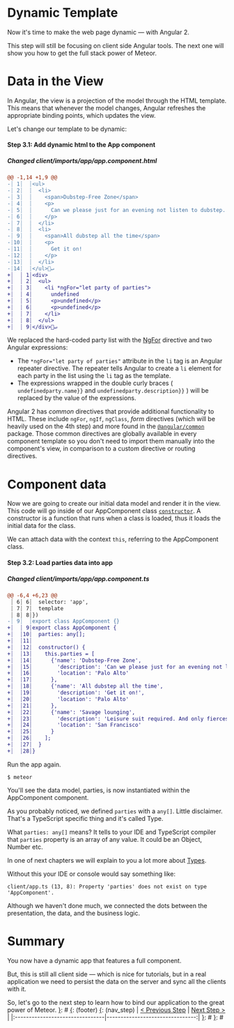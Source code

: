[__prod__]: #
[{]: <region> (header)

[}]: #
[{]: <region> (body)
# Dynamic Template

Now it's time to make the web page dynamic — with Angular 2.

This step will still be focusing on client side Angular tools. The next one will show you how to get the full stack power of Meteor.

# Data in the View

In Angular, the view is a projection of the model through the HTML template. This means that whenever the model changes, Angular refreshes the appropriate binding points, which updates the view.

Let's change our template to be dynamic:

[{]: <helper> (diff_step 3.1)
#### Step 3.1: Add dynamic html to the App component

##### Changed client/imports/app/app.component.html
```diff
@@ -1,14 +1,9 @@
-┊ 1┊  ┊<ul>
-┊ 2┊  ┊  <li>
-┊ 3┊  ┊    <span>Dubstep-Free Zone</span>
-┊ 4┊  ┊    <p>
-┊ 5┊  ┊      Can we please just for an evening not listen to dubstep.
-┊ 6┊  ┊    </p>
-┊ 7┊  ┊  </li>
-┊ 8┊  ┊  <li>
-┊ 9┊  ┊    <span>All dubstep all the time</span>
-┊10┊  ┊    <p>
-┊11┊  ┊      Get it on!
-┊12┊  ┊    </p>
-┊13┊  ┊  </li>
-┊14┊  ┊</ul>🚫↵
+┊  ┊ 1┊<div>
+┊  ┊ 2┊  <ul>
+┊  ┊ 3┊    <li *ngFor="let party of parties">
+┊  ┊ 4┊      undefined
+┊  ┊ 5┊      <p>undefined</p>
+┊  ┊ 6┊      <p>undefined</p>
+┊  ┊ 7┊    </li>
+┊  ┊ 8┊  </ul>
+┊  ┊ 9┊</div>🚫↵
```
[}]: #

We replaced the hard-coded party list with the [NgFor](https://angular.io/docs/ts/latest/api/common/index/NgFor-directive.html) directive and two Angular expressions:

- The `*ngFor="let party of parties"` attribute in the `li` tag is an Angular repeater directive. The repeater tells Angular to create a `li` element for each party in the list using the `li` tag as the template.
- The expressions wrapped in the double curly braces ( `undefinedparty.name}}` and `undefinedparty.description}}` ) will be replaced by the value of the expressions.

Angular 2 has _common_ directives that provide additional functionality to HTML. These include `ngFor`, `ngIf`, `ngClass`, _form_ directives (which will be heavily used on the 4th step) and more found in the [`@angular/common`](https://angular.io/docs/ts/latest/api/common/) package. Those common directives are globally available in every component template so you don't need to import them manually into the component's view, in comparison to a custom directive or routing directives.

# Component data

Now we are going to create our initial data model and render it in the view.
This code will go inside of our AppComponent class [`constructor`](https://developer.mozilla.org/en-US/docs/Web/JavaScript/Reference/Classes/constructor). A constructor is a function that runs when a class is loaded, thus it loads the initial data for the class.

We can attach data with the context `this`, referring to the AppComponent class.

[{]: <helper> (diff_step 3.2)
#### Step 3.2: Load parties data into app

##### Changed client/imports/app/app.component.ts
```diff
@@ -6,4 +6,23 @@
 ┊ 6┊ 6┊  selector: 'app',
 ┊ 7┊ 7┊  template
 ┊ 8┊ 8┊})
-┊ 9┊  ┊export class AppComponent {}
+┊  ┊ 9┊export class AppComponent {
+┊  ┊10┊  parties: any[];
+┊  ┊11┊
+┊  ┊12┊  constructor() {
+┊  ┊13┊    this.parties = [
+┊  ┊14┊      {'name': 'Dubstep-Free Zone',
+┊  ┊15┊        'description': 'Can we please just for an evening not listen to dubstep.',
+┊  ┊16┊        'location': 'Palo Alto'
+┊  ┊17┊      },
+┊  ┊18┊      {'name': 'All dubstep all the time',
+┊  ┊19┊        'description': 'Get it on!',
+┊  ┊20┊        'location': 'Palo Alto'
+┊  ┊21┊      },
+┊  ┊22┊      {'name': 'Savage lounging',
+┊  ┊23┊        'description': 'Leisure suit required. And only fiercest manners.',
+┊  ┊24┊        'location': 'San Francisco'
+┊  ┊25┊      }
+┊  ┊26┊    ];
+┊  ┊27┊  }
+┊  ┊28┊}
```
[}]: #

Run the app again.

    $ meteor

You'll see the data model, parties, is now instantiated within the AppComponent component.

As you probably noticed, we defined `parties` with a `any[]`. Little disclaimer. That's a TypeScript specific thing and it's called Type.

What `parties: any[]` means? It tells to your IDE and TypeScript compiler that `parties` property is an array of any value. It could be an Object, Number etc.

In one of next chapters we will explain to you a lot more about [Types](http://www.typescriptlang.org/Handbook#basic-types).

Without this your IDE or console would say something like:

    client/app.ts (13, 8): Property 'parties' does not exist on type 'AppComponent'.

Although we haven't done much, we connected the dots between the presentation, the data, and the business logic.

# Summary

You now have a dynamic app that features a full component.

But, this is still all client side — which is nice for tutorials, but in a real application we need to persist the data on the server and sync all the clients with it.

So, let's go to the next step to learn how to bind our application to the great power of Meteor.
[}]: #
[{]: <region> (footer)
[{]: <helper> (nav_step)
| [< Previous Step](step2.md) | [Next Step >](step4.md) |
|:--------------------------------|--------------------------------:|
[}]: #
[}]: #